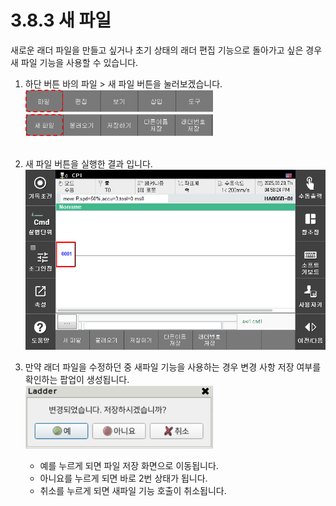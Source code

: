 # 3.8.3 새 파일
새로운 래더 파일을 만들고 싶거나 초기 상태의 래더 편집 기능으로 돌아가고 싶은 경우 새 파일 기능을 사용할 수 있습니다. 

1. 하단 버튼 바의 파일 > 새 파일 버튼을 눌러보겠습니다.<br>
    <img src="../../_assets/f_btn_file.png" width ="300" ><br>
    <img src="../../_assets/f_btn_new_file.png" width ="300" ><br><br>
2. 새 파일 버튼을 실행한 결과 입니다.<br>
    <img src="../../_assets/new_file_result.png" width ="600" ><br>
    
3. 만약 래더 파일을 수정하던 중 새파일 기능을 사용하는 경우 변경 사항 저장 여부를 확인하는 팝업이 생성됩니다.<br>
    <img src="../../_assets/new_file_pop_up.png" width ="300" ><br>
    - 예를 누르게 되면 파일 저장 화면으로 이동됩니다.
    - 아니요를 누르게 되면 바로 2번 상태가 됩니다.
    - 취소를 누르게 되면 새파일 기능 호출이 취소됩니다.





